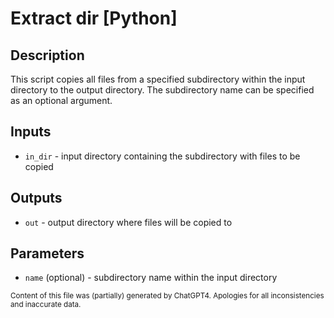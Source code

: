 # Extract dir [Python]
## Description
This script copies all files from a specified subdirectory within the input directory to the output directory. The subdirectory name can be specified as an optional argument.

## Inputs
- `in_dir` - input directory containing the subdirectory with files to be copied

## Outputs
- `out` - output directory where files will be copied to

## Parameters
- `name` (optional) - subdirectory name within the input directory

<sub>Content of this file was (partially) generated by ChatGPT4. Apologies for all inconsistencies and inaccurate data.</sub>